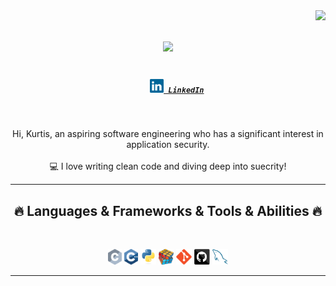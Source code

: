 <img align="right" src="https://visitor-badge.laobi.icu/badge?page_id=hatedpw.hatedpw">

<h1 align="center">
  <a href="https://git.io/typing-svg">
    <img src="https://readme-typing-svg.herokuapp.com/?lines=WHY+ALLO+THAR;WHAT+R+U+DOIN+IN+MY+SWAMP;EXPLOIT+HARD+EXPLOIT+FAST!&center=true&size=30">
  </a>
</h1>
<h5 align="center">
  <code>
    <a href="https://www.linkedin.com/in/kurtisnicks/" title="LinkedIn Profile"><img width="22" src="images/linkedin.svg"> LinkedIn</a></code>
</h5>
<br>
<p align="center">
  Hi, Kurtis, an aspiring software engineering who has a significant interest in application security.
  <br>
  <br>
  💻 I love writing clean code and diving deep into suecrity!
</p>

<hr>
<h2 align="center">🔥 Languages & Frameworks & Tools & Abilities 🔥</h2>
<br>
<p align="center">
  <code><img title="C" height="25" src="images/c.svg"></code>
  <code><img title="C++" height="25" src="images/cpp.svg"></code>
  <code><img title="Python" height="25" src="images/python-original.svg"></code>
  <code><img title="Problem Solving" height="25" src="images/problemSolving.png"></code>
  <code><img title="Git" height="25" src="images/git-original.svg"></code>
  <code><img title="GitHub" height="25" src="images/github.svg"></code>
  <code><img title="MySQL" height="25" src="images/mysql.svg"></code>
</p>
<hr>


